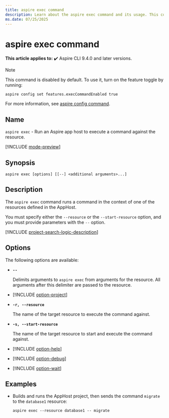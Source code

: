 ```yaml
---
title: aspire exec command
description: Learn about the aspire exec command and its usage. This command builds and runs an Aspire AppHost project, then sends commands to a resource.
ms.date: 07/25/2025
---
```

# aspire exec command

**This article applies to:** ✔️ Aspire CLI 9.4.0 and later versions.

> [!NOTE]
> This command is disabled by default. To use it, turn on the feature toggle by running:
>
> ```Aspire
> aspire config set features.execCommandEnabled true
> ```
>
> For more information, see [aspire config command](aspire-config.md).

## Name

`aspire exec` - Run an Aspire app host to execute a command against the resource.

[!INCLUDE [mode-preview](includes/mode-preview.md)]

## Synopsis

```Command
aspire exec [options] [[--] <additional arguments>...]
```

## Description

The `aspire exec` command runs a command in the context of one of the resources defined in the AppHost.

You must specify either the `--resource` or the `--start-resource` option, and you must provide parameters with the `--` option.

[!INCLUDE [project-search-logic-description](includes/project-search-logic-description.md)]

## Options

The following options are available:

- **`--`**

  Delimits arguments to `aspire exec` from arguments for the resource. All arguments after this delimiter are passed to the resource.

- [!INCLUDE [option-project](includes/option-project.md)]

- **`-r, --resource`**

  The name of the target resource to execute the command against.

- **`-s, --start-resource`**

  The name of the target resource to start and execute the command against.

- [!INCLUDE [option-help](includes/option-help.md)]

- [!INCLUDE [option-debug](includes/option-debug.md)]

- [!INCLUDE [option-wait](includes/option-wait.md)]

## Examples

- Builds and runs the AppHost project, then sends the command `migrate` to the `database1` resource:

  ```Command
  aspire exec --resource database1 -- migrate
  ```

